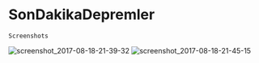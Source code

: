 # SonDakikaDepremler
    Screenshots

![screenshot_2017-08-18-21-39-32](https://user-images.githubusercontent.com/11810774/29473193-86c510ae-845f-11e7-80c7-88cf5feaa6f8.png) ![screenshot_2017-08-18-21-45-15](https://user-images.githubusercontent.com/11810774/29473200-91d476a6-845f-11e7-9ab8-17f5ad2e617a.png)





